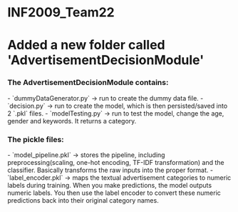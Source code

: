 # INF2009_Team22

<h1>
Added a new folder called 'AdvertisementDecisionModule'
</h1>

<h3>The AdvertisementDecisionModule contains:</h3>
- `dummyDataGenerator.py` -> run to create the dummy data file. 
- `decision.py` -> run to create the model, which is then persisted/saved into 2 `.pkl` files.
- `modelTesting.py` -> run to test the model, change the age, gender and keywords. It returns a category.

<h3>The pickle files:</h3>
- `model_pipeline.pkl` -> stores the pipeline, including preprocessing(scaling, one-hot encoding, TF-IDF transformation) and the classifier. Basically transforms the raw inputs into the proper format.
- `label_encoder.pkl` -> maps the textual advertisement categories to numeric labels during training. When you make predictions, the model outputs numeric labels. You then use the label encoder to convert these numeric predictions back into their original category names. 
